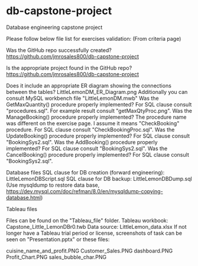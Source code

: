 # db-capstone-project
Database engineering capstone project

Please follow below file list for exercises validation:
(From criteria page)

Was the GitHub repo successfully created?
https://github.com/jmrosales800/db-capstone-project

Is the appropriate project found in the GitHub repo?
https://github.com/jmrosales800/db-capstone-project

Does it include an appropriate ER diagram showing the connections between the tables?
    LittleLemonDM_ER_Diagram.png
    Additionally you can consult MySQL workbench file "LittleLemonDM.mwb"
Was the GetMaxQuantity() procedure properly implemented?
    For SQL clause consult "procedures.sql".
    For example result consult "getMaxQtyProc.png".
Was the ManageBooking() procedure properly implemented?
    The procedure name was different on the exercise page. I assume it means "CheckBooking" procedure.
    For SQL clause consult "CheckBookingProc.sql".
Was the UpdateBooking() procedure properly implemented?
    For SQL clause consult "BookingSys2.sql".
Was the AddBooking() procedure properly implemented?
    For SQL clause consult "BookingSys2.sql".
Was the CancelBooking() procedure properly implemented?
    For SQL clause consult "BookingSys2.sql".

Database files
    SQL clause for DB creation (forward engineering): LittleLemonDBScript.sql
    SQL clause for DB backup: LittleLemonDBDump.sql (Use mysqldump to restore data base, https://dev.mysql.com/doc/refman/8.0/en/mysqldump-copying-database.html)

Tableau files

Files can be found on the "Tableau_file" folder.
Tableau workbook: Capstone_Little_LemonDBr0.twb
Data source: LittleLemon_data.xlsx
If not longer have a Tableau trial period or license, screenshots of task can be seen on "Presentation.pptx" or these files:

cuisine_name_and_profit.PNG
Customer_Sales.PNG
dashboard.PNG
Profit_Chart.PNG
sales_bubble_char.PNG
